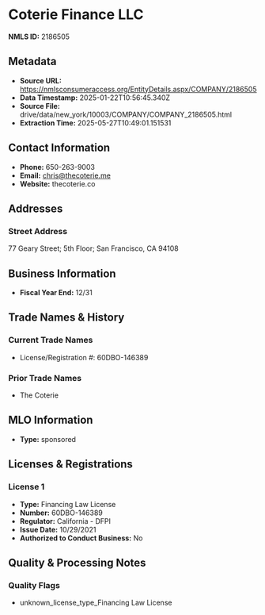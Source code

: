 # Coterie Finance LLC

**NMLS ID:** 2186505

## Metadata
- **Source URL:** https://nmlsconsumeraccess.org/EntityDetails.aspx/COMPANY/2186505
- **Data Timestamp:** 2025-01-22T10:56:45.340Z
- **Source File:** drive/data/new_york/10003/COMPANY/COMPANY_2186505.html
- **Extraction Time:** 2025-05-27T10:49:01.151531

## Contact Information
- **Phone:** 650-263-9003
- **Email:** chris@thecoterie.me
- **Website:** thecoterie.co

## Addresses
### Street Address
77 Geary Street; 5th Floor; San Francisco, CA 94108

## Business Information
- **Fiscal Year End:** 12/31

## Trade Names & History
### Current Trade Names
- License/Registration #: 60DBO-146389

### Prior Trade Names
- The Coterie

## MLO Information
- **Type:** sponsored

## Licenses & Registrations

### License 1
- **Type:** Financing Law License
- **Number:** 60DBO-146389
- **Regulator:** California - DFPI
- **Issue Date:** 10/29/2021
- **Authorized to Conduct Business:** No

## Quality & Processing Notes
### Quality Flags
- unknown_license_type_Financing Law License
